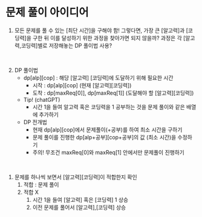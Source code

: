 # 문제 풀이 아이디어

1. 모든 문제를 풀 수 있는 [최단 시간]을 구해야 함!
   그렇다면, 가장 큰 [알고력]과 [코딩력]을 구한 뒤 이를 달성하기 위한 과정을 찾아가면 되지 않을까?
   과정은 각 [알고력,코딩력]별로 저장해놓는 DP 풀이법 사용?

<br>

2. DP 풀이법
   - dp[alp][cop] : 해당 [알고력] [코딩력]에 도달하기 위해 필요한 시간
     - 시작 : dp[alp][cop] (현재 [알고력][코딩력])
     - 도착 : dp[maxReq[0]], dp[maxReq[1]] (도달해야 할 [알고력][코딩력])
   - Tip! (chatGPT)
     - 시간 1을 들여 알고력 혹은 코딩력을 1 공부하는 것을 문제 풀이와 같은 배열에 추가하기
   - DP 전개법
     - 현재 dp[alp][cop]에서 문제풀이(+공부)를 하여 최소 시간을 구하기
     - 문제 풀이를 진행한 dp[alp+공부][cop+공부]의 값 (최소 시간)을 수정하기
     - 주의! 무조건 maxReq[0]와 maxReq[1] 안에서만 문제풀이 진행하기

<br>

1. 문제를 하나씩 보면서 [알고력][코딩력]이 적합한지 확인
   1. 적합 : 문제 풀이
   2. 적합 X
      1. 시간 1을 들여 [알고력] 혹은 [코딩력] 1 상승
      2. 이전 문제를 풀어서 [알고력],[코딩력] 상승
